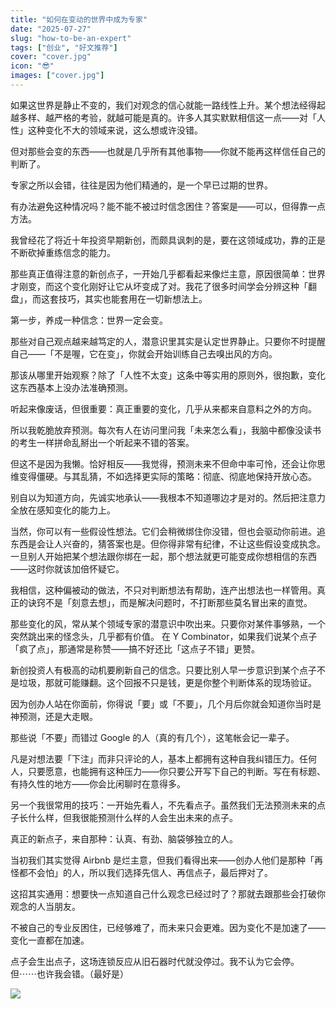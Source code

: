```yaml
---
title: "如何在变动的世界中成为专家"
date: "2025-07-27"
slug: "how-to-be-an-expert"
tags: ["创业", "好文推荐"]
cover: "cover.jpg"
icon: "😎"
images: ["cover.jpg"]
---
```

如果这世界是静止不变的，我们对观念的信心就能一路线性上升。某个想法经得起越多样、越严格的考验，就越可能是真的。许多人其实默默相信这一点——对「人性」这种变化不大的领域来说，这么想或许没错。



但对那些会变的东西——也就是几乎所有其他事物——你就不能再这样信任自己的判断了。



专家之所以会错，往往是因为他们精通的，是一个早已过期的世界。



有办法避免这种情况吗？能不能不被过时信念困住？答案是——可以，但得靠一点方法。



我曾经花了将近十年投资早期新创，而颇具讽刺的是，要在这领域成功，靠的正是不断砍掉重练信念的能力。



那些真正值得注意的新创点子，一开始几乎都看起来像烂主意，原因很简单：世界才刚变，而这个变化刚好让它从坏变成了对。我花了很多时间学会分辨这种「翻盘」，而这套技巧，其实也能套用在一切新想法上。



第一步，养成一种信念：世界一定会变。



那些对自己观点越来越笃定的人，潜意识里其实是认定世界静止。只要你不时提醒自己——「不是喔，它在变」，你就会开始训练自己去嗅出风的方向。



那该从哪里开始观察？除了「人性不太变」这条中等实用的原则外，很抱歉，变化这东西基本上没办法准确预测。



听起来像废话，但很重要：真正重要的变化，几乎从来都来自意料之外的方向。



所以我乾脆放弃预测。每次有人在访问里问我「未来怎么看」，我脑中都像没读书的考生一样拼命乱掰出一个听起来不错的答案。



但这不是因为我懒。恰好相反——我觉得，预测未来不但命中率可怜，还会让你思维变得僵硬。与其乱猜，不如选择更实际的策略：彻底、彻底地保持开放心态。



别自以为知道方向，先诚实地承认——我根本不知道哪边才是对的。然后把注意力全放在感知变化的能力上。



当然，你可以有一些假设性想法。它们会稍微绑住你没错，但也会驱动你前进。追东西是会让人兴奋的，猜答案也是。但你得非常有纪律，不让这些假设变成执念。
一旦别人开始把某个想法跟你绑在一起，那个想法就更可能变成你想相信的东西——这时你就该加倍怀疑它。



我相信，这种偏被动的做法，不只对判断想法有帮助，连产出想法也一样管用。真正的诀窍不是「刻意去想」，而是解决问题时，不打断那些莫名冒出来的直觉。



那些变化的风，常从某个领域专家的潜意识中吹出来。只要你对某件事够熟，一个突然跳出来的怪念头，几乎都有价值。
在 Y Combinator，如果我们说某个点子「疯了点」，那通常是称赞——搞不好还比「这点子不错」更赞。



新创投资人有极高的动机要刷新自己的信念。只要比别人早一步意识到某个点子不是垃圾，那就可能赚翻。这个回报不只是钱，更是你整个判断体系的现场验证。



因为创办人站在你面前，你得说「要」或「不要」，几个月后你就会知道你当时是神预测，还是大走眼。



那些说「不要」而错过 Google 的人（真的有几个），这笔帐会记一辈子。



凡是对想法要「下注」而非只评论的人，基本上都拥有这种自我纠错压力。任何人，只要愿意，也能拥有这种压力——你只要公开写下自己的判断。写在有标题、有持久性的地方——你会比闲聊时在意得多。



另一个我很常用的技巧：一开始先看人，不先看点子。虽然我们无法预测未来的点子长什么样，但我很能预测什么样的人会生出未来的点子。



真正的新点子，来自那种：认真、有劲、脑袋够独立的人。



当初我们其实觉得 Airbnb 是烂主意，但我们看得出来——创办人他们是那种「再怪都不会怕」的人，所以我们选择先信人、再信点子，最后押对了。



这招其实通用：想要快一点知道自己什么观念已经过时了？那就去跟那些会打破你观念的人当朋友。



不被自己的专业反困住，已经够难了，而未来只会更难。因为变化不是加速了——变化一直都在加速。



点子会生出点子，这场连锁反应从旧石器时代就没停过。我不认为它会停。
但⋯⋯也许我会错。（最好是）




![](https://prod-files-secure.s3.us-west-2.amazonaws.com/112d0858-5090-4d34-a606-b75eb8d65fd2/46476355-9cf3-4e99-9b7a-3531bc426380/1000202064.png?X-Amz-Algorithm=AWS4-HMAC-SHA256&X-Amz-Content-Sha256=UNSIGNED-PAYLOAD&X-Amz-Credential=ASIAZI2LB466YADV2XAZ%2F20250815%2Fus-west-2%2Fs3%2Faws4_request&X-Amz-Date=20250815T154718Z&X-Amz-Expires=3600&X-Amz-Security-Token=IQoJb3JpZ2luX2VjEBcaCXVzLXdlc3QtMiJIMEYCIQCj3JkdUB5DqMX2QFDmk63CIDep2if4Q5qtNVVFGbGnFAIhAOYq5orYQZK9%2FhF9yyKrqgC5ll8FitD73pIDmQZTrtQuKv8DCGAQABoMNjM3NDIzMTgzODA1Igw8sVszr8ZIcTLzJOYq3AMYzDnf0j3zPmA7ZploaF9MewHRZ290EgJUTgrY%2BFRA6a5mXGHtD15AjM4eWoeRHmngMqnvBT7Viz3n%2FXmxoxkHOMy%2Bpzi03hDt7WC%2BfITOcP8Cu6FnROuTmDmdZfU%2BHrqyW0OqbzPO4gQRKqQEzw7MrKIE1ONT%2F2f%2BteDBZpJw9ryUQ8JeSMjbEewGMIBaZLL3cllY8AsMrGd93%2Bw1Aiqqz%2B8jTPQYe6Va8pA%2BUVNztojteqDTkXyDiO2Gq%2B2Kk6Kuc%2B0jTSnzinsdCi1BbvBvp9D3XcYbKy3R1l2YQPSFIt2o3PdcuhNEdsbfZy34IRFgYuq0hralVm%2FfI%2BB0vrNOTNOBQbrDtovPbAdg1C1EcOO%2FdsTzRIVxACDRgfFVNPRpzk3FfW3tmPiFgkMPlC8KEjNYJpp%2BKsedI4XUrehbznLaNiuApBvIUZL8VPp74jlqF%2Bu7IDSn54mLyoxbWZIiYT6T5JTT5iTjL4aa8QM5QXsHqXPID1LnP%2FCtb0iFODKuoCejYZ8jw2IhmNjILX9cl%2FWuJMKSyiQYJ22O10ivHxWvMEQfnD4hZa5O3QnTeUq9C3y0sJpfHKD9WJdBKBLY6HIF96NYITxnNOH260WOhunrp8AZ4i8mqY2KljDwm%2F3EBjqkAZyPS7lxh4EdOIz2D45nMt0Qh7fXsfNc0Km8vhzUItAuCoN4s5hg1NZeEeKQSg0p6C%2F3YIbSGqQNMjF%2BD9Ozf5HHhLKgLlUtuMX%2BWcvmgkTlzMQm6%2BMDD9%2F%2Baw%2BlYHyQcwmmO8%2BcAa6qx60WyRbEyy3gaqJheuYtjjwYGWfTo43LuKAkKf%2FiVwXbvQu6kb83Hpm9dKy2x1zjJ%2BMlJ0vA8S2oFRaW&X-Amz-Signature=45752632b991dc6a1fa80422d7aa9142d7fa45dc74baea09a28f0b3b5f8d5c2c&X-Amz-SignedHeaders=host&x-amz-checksum-mode=ENABLED&x-id=GetObject)

